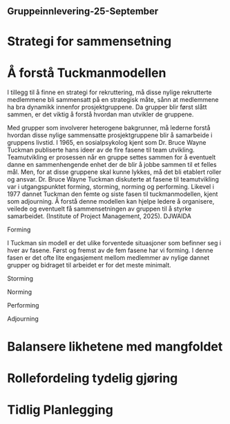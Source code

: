 ## **Gruppeinnlevering-25-September** 

# **Strategi for sammensetning**

# Å forstå Tuckmanmodellen
I tillegg til å finne en strategi for rekruttering, må disse nylige rekrutterte medlemmene bli sammensatt på en strategisk måte, sånn at medlemmene ha bra dynamikk innenfor prosjektgruppene. Da grupper blir først slått sammen, er det viktig å forstå hvordan man utvikler de gruppene. 


Med grupper som involverer heterogene bakgrunner, må lederne forstå hvordan disse nylige sammensatte prosjektgruppene blir å samarbeide i gruppens livstid. I 1965, en sosialpsykolog kjent som Dr. Bruce Wayne Tuckman publiserte hans ideer av de fire fasene til team utvikling. Teamutvikling er prosessen når en gruppe settes sammen for å eventuelt danne en sammenhengende enhet der de blir å jobbe sammen til et felles mål. Men, for at disse gruppene skal kunne lykkes, må det bli etablert roller og ansvar. Dr. Bruce Wayne Tuckman diskuterte at fasene til teamutvikling var i utgangspunktet forming, storming, norming og performing. Likevel i 1977 dannet Tuckman den femte og siste fasen til tuckmanmodellen, kjent som adjourning. Å forstå denne modellen kan hjelpe ledere å organisere, veilede og eventuelt få sammensetningen av gruppen til å styrke samarbeidet. (Institute of Project Management, 2025). DJWAIDA

Forming

I Tuckman sin modell er det ulike forventede situasjoner som befinner seg i hver av fasene. Først og fremst av de fem fasene har vi forming. I denne fasen er det ofte lite engasjement mellom medlemmer av nylige dannet grupper og bidraget til arbeidet er for det meste minimalt.


Storming

Norming

Performing

Adjourning

# Balansere likhetene med mangfoldet

# Rollefordeling tydelig gjøring


# Tidlig Planlegging

